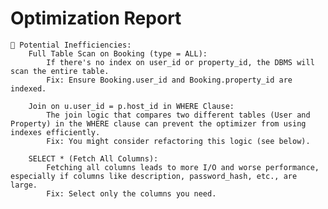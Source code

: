 # Optimization Report

    🚨 Potential Inefficiencies:
        Full Table Scan on Booking (type = ALL):
            If there's no index on user_id or property_id, the DBMS will scan the entire table.
            Fix: Ensure Booking.user_id and Booking.property_id are indexed.

        Join on u.user_id = p.host_id in WHERE Clause:
            The join logic that compares two different tables (User and Property) in the WHERE clause can prevent the optimizer from using indexes efficiently.
            Fix: You might consider refactoring this logic (see below).

        SELECT * (Fetch All Columns):
            Fetching all columns leads to more I/O and worse performance, especially if columns like description, password_hash, etc., are large.
            Fix: Select only the columns you need.